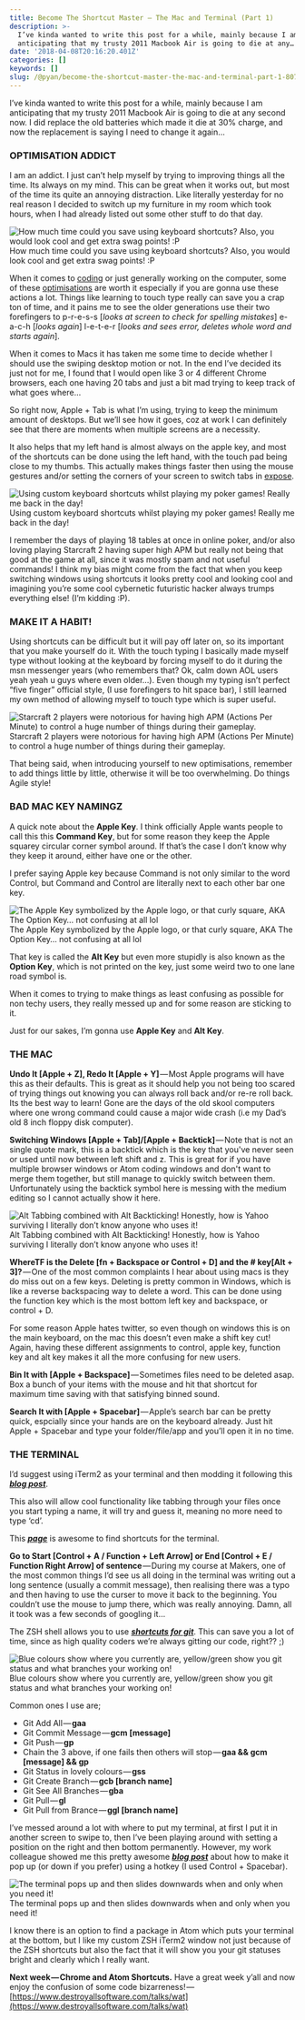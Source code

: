 ```yaml
---
title: Become The Shortcut Master — The Mac and Terminal (Part 1)
description: >-
  I’ve kinda wanted to write this post for a while, mainly because I am
  anticipating that my trusty 2011 Macbook Air is going to die at any…
date: '2018-04-08T20:16:20.401Z'
categories: []
keywords: []
slug: /@pyan/become-the-shortcut-master-the-mac-and-terminal-part-1-80793d8df033
---
```


I’ve kinda wanted to write this post for a while, mainly because I am anticipating that my trusty 2011 Macbook Air is going to die at any second now. I did replace the old batteries which made it die at 30% charge, and now the replacement is saying I need to change it again…

### **OPTIMISATION ADDICT**

I am an addict. I just can’t help myself by trying to improving things all the time. Its always on my mind. This can be great when it works out, but most of the time its quite an annoying distraction. Like literally yesterday for no real reason I decided to switch up my furniture in my room which took hours, when I had already listed out some other stuff to do that day.

![How much time could you save using keyboard shortcuts? Also, you would look cool and get extra swag points! :P](https://cdn-images-1.medium.com/max/800/0*GCZ34ZEIf8KIiwP9.jpg)
How much time could you save using keyboard shortcuts? Also, you would look cool and get extra swag points! :P

When it comes to [coding](https://hackernoon.com/tagged/coding) or just generally working on the computer, some of these [optimisations](https://hackernoon.com/tagged/optimisations) are worth it especially if you are gonna use these actions a lot. Things like learning to touch type really can save you a crap ton of time, and it pains me to see the older generations use their two forefingers to p-r-e-s-s \[_looks at screen to check for spelling mistakes_\] e-a-c-h \[_looks again_\] l-e-t-e-r \[_looks and sees error, deletes whole word and starts again_\].

When it comes to Macs it has taken me some time to decide whether I should use the swiping desktop motion or not. In the end I’ve decided its just not for me, I found that I would open like 3 or 4 different Chrome browsers, each one having 20 tabs and just a bit mad trying to keep track of what goes where…

So right now, Apple + Tab is what I’m using, trying to keep the minimum amount of desktops. But we’ll see how it goes, coz at work I can definitely see that there are moments when multiple screens are a necessity.

It also helps that my left hand is almost always on the apple key, and most of the shortcuts can be done using the left hand, with the touch pad being close to my thumbs. This actually makes things faster then using the mouse gestures and/or setting the corners of your screen to switch tabs in [expose](https://support.apple.com/en-gb/HT201741).

![Using custom keyboard shortcuts whilst playing my poker games! Really me back in the day!](https://cdn-images-1.medium.com/max/800/0*gYJ5sAXjwSlkc7Nl.gif)
Using custom keyboard shortcuts whilst playing my poker games! Really me back in the day!

I remember the days of playing 18 tables at once in online poker, and/or also loving playing Starcraft 2 having super high APM but really not being that good at the game at all, since it was mostly spam and not useful commands! I think my bias might come from the fact that when you keep switching windows using shortcuts it looks pretty cool and looking cool and imagining you’re some cool cybernetic futuristic hacker always trumps everything else! (I’m kidding :P).

### **MAKE IT A HABIT!**

Using shortcuts can be difficult but it will pay off later on, so its important that you make yourself do it. With the touch typing I basically made myself type without looking at the keyboard by forcing myself to do it during the msn messenger years (who remembers that? Ok, calm down AOL users yeah yeah u guys where even older…). Even though my typing isn’t perfect “five finger” official style, (I use forefingers to hit space bar), I still learned my own method of allowing myself to touch type which is super useful.

![Starcraft 2 players were notorious for having high APM (Actions Per Minute) to control a huge number of things during their gameplay.](https://cdn-images-1.medium.com/max/800/0*FZL1c6OlOURX-ga8.gif)
Starcraft 2 players were notorious for having high APM (Actions Per Minute) to control a huge number of things during their gameplay.

That being said, when introducing yourself to new optimisations, remember to add things little by little, otherwise it will be too overwhelming. Do things Agile style!

### **BAD MAC KEY NAMINGZ**

A quick note about the **Apple Key**. I think officially Apple wants people to call this this **Command Key**, but for some reason they keep the Apple squarey circular corner symbol around. If that’s the case I don’t know why they keep it around, either have one or the other.

I prefer saying Apple key because Command is not only similar to the word Control, but Command and Control are literally next to each other bar one key.

![The Apple Key symbolized by the Apple logo, or that curly square, AKA The Option Key… not confusing at all lol](https://cdn-images-1.medium.com/max/800/0*LKEQ4vgQbWsot-Sy.jpg)
The Apple Key symbolized by the Apple logo, or that curly square, AKA The Option Key… not confusing at all lol

That key is called the **Alt Key** but even more stupidly is also known as the **Option Key**, which is not printed on the key, just some weird two to one lane road symbol is.

When it comes to trying to make things as least confusing as possible for non techy users, they really messed up and for some reason are sticking to it.

Just for our sakes, I’m gonna use **Apple Key** and **Alt Key**.

### **THE MAC**

**Undo It \[Apple + Z\], Redo It \[Apple + Y\]** — Most Apple programs will have this as their defaults. This is great as it should help you not being too scared of trying things out knowing you can always roll back and/or re-re roll back. Its the best way to learn! Gone are the days of the old skool computers where one wrong command could cause a major wide crash (i.e my Dad’s old 8 inch floppy disk computer).

**Switching Windows \[Apple + Tab\]/\[Apple + Backtick\]** — Note that is not an single quote mark, this is a backtick which is the key that you've never seen or used until now between left shift and z. This is great for if you have multiple browser windows or Atom coding windows and don't want to merge them together, but still manage to quickly switch between them. Unfortunately using the backtick symbol here is messing with the medium editing so I cannot actually show it here.

![Alt Tabbing combined with Alt Backticking! Honestly, how is Yahoo surviving I literally don’t know anyone who uses it!](https://cdn-images-1.medium.com/max/800/0*Jt69FZ44jKb32hle.gif)
Alt Tabbing combined with Alt Backticking! Honestly, how is Yahoo surviving I literally don’t know anyone who uses it!

**WhereTF is the Delete \[fn + Backspace or Control + D\] and the # key\[Alt + 3\]?** — One of the most common complaints I hear about using macs is they do miss out on a few keys. Deleting is pretty common in Windows, which is like a reverse backspacing way to delete a word. This can be done using the function key which is the most bottom left key and backspace, or control + D.

For some reason Apple hates twitter, so even though on windows this is on the main keyboard, on the mac this doesn’t even make a shift key cut! Again, having these different assignments to control, apple key, function key and alt key makes it all the more confusing for new users.

**Bin It with \[Apple + Backspace\]** — Sometimes files need to be deleted asap. Box a bunch of your items with the mouse and hit that shortcut for maximum time saving with that satisfying binned sound.

**Search It with \[Apple + Spacebar\]** — Apple’s search bar can be pretty quick, espcially since your hands are on the keyboard already. Just hit Apple + Spacebar and type your folder/file/app and you’ll open it in no time.

### **THE TERMINAL**

I’d suggest using iTerm2 as your terminal and then modding it following this [**_blog post_**](http://jilles.me/badassify-your-terminal-and-shell/).

This also will allow cool functionality like tabbing through your files once you start typing a name, it will try and guess it, meaning no more need to type ‘cd’.

This [**_page_**](https://github.com/0nn0/terminal-mac-cheatsheet) is awesome to find shortcuts for the terminal.

**Go to Start \[Control + A / Function + Left Arrow\] or End \[Control + E / Function Right Arrow\] of sentence** — During my course at Makers, one of the most common things I’d see us all doing in the terminal was writing out a long sentence (usually a commit message), then realising there was a typo and then having to use the curser to move it back to the beginning. You couldn’t use the mouse to jump there, which was really annoying. Damn, all it took was a few seconds of googling it…

The ZSH shell allows you to use [**_shortcuts for git_**](https://github.com/robbyrussell/oh-my-zsh/wiki/Cheatsheet). This can save you a lot of time, since as high quality coders we’re always gitting our code, right?? ;)

![Blue colours show where you currently are, yellow/green show you git status and what branches your working on!](https://cdn-images-1.medium.com/max/800/0*OS01AvMMyq8cA9Wt.png)
Blue colours show where you currently are, yellow/green show you git status and what branches your working on!

Common ones I use are;

*   Git Add All — **gaa**
*   Git Commit Message — **gcm \[message\]**
*   Git Push — **gp**
*   Chain the 3 above, if one fails then others will stop — **gaa && gcm \[message\] && gp**
*   Git Status in lovely colours — **gss**
*   Git Create Branch — **gcb \[branch name\]**
*   Git See All Branches — **gba**
*   Git Pull — **gl**
*   Git Pull from Brance — **ggl \[branch name\]**

I’ve messed around a lot with where to put my terminal, at first I put it in another screen to swipe to, then I’ve been playing around with setting a position on the right and then bottom permanently. However, my work colleague showed me this pretty awesome [**_blog post_**](https://marcjenkins.co.uk/drop-down-terminal-with-iterm2/) about how to make it pop up (or down if you prefer) using a hotkey (I used Control + Spacebar).

![The terminal pops up and then slides downwards when and only when you need it!](https://cdn-images-1.medium.com/max/800/0*hITRZjNd1F1VqqiG.gif)
The terminal pops up and then slides downwards when and only when you need it!

I know there is an option to find a package in Atom which puts your terminal at the bottom, but I like my custom ZSH iTerm2 window not just because of the ZSH shortcuts but also the fact that it will show you your git statuses bright and clearly which I really want.

**Next week** **— Chrome and Atom Shortcuts.** Have a great week y’all and now enjoy the confusion of some code bizarreness! — [https://www.destroyallsoftware.com/talks/wat](https://www.destroyallsoftware.com/talks/wat)